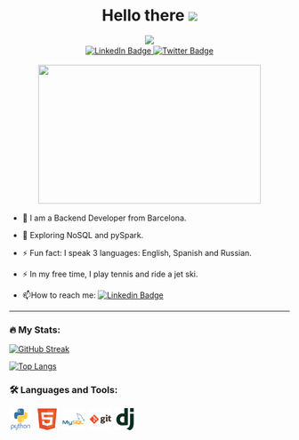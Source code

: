 

<!--
**seregatipich/seregatipich** is a ✨ _special_ ✨ repository because its `README.md` (this file) appears on your GitHub profile.



Here are some ideas to get you started:

- 🔭 I’m currently working on ...
- 🌱 I’m currently learning ...
- 👯 I’m looking to collaborate on ...
- 🤔 I’m looking for help with ...
- 💬 Ask me about ...
- 📫 How to reach me: ...
- 😄 Pronouns: ...
- ⚡ Fun fact: ...
-->
<h1 align="center">
  Hello there
  <img src="https://media.giphy.com/media/hvRJCLFzcasrR4ia7z/giphy.gif" width="30px"/>
</h1>
<div id="header" align="center">
  <img src="https://media.giphy.com/media/M9gbBd9nbDrOTu1Mqx/giphy.gif" width="100"/>
</div>
<div id="badges" align="center">
  <a href="https://www.linkedin.com/in/sergei-poluektov/">
    <img src="https://img.shields.io/badge/LinkedIn-blue?style=for-the-badge&logo=linkedin&logoColor=white" alt="LinkedIn Badge"/>
  </a>
  <a href="https://twitter.com/sergipol99">
    <img src="https://img.shields.io/badge/Twitter-blue?style=for-the-badge&logo=twitter&logoColor=white" alt="Twitter Badge"/>
  </a>
</div>
<div align="center">
  <img src="https://komarev.com/ghpvc/?username=seregatipich&style=flat-square&color=blue" alt=""/>
</div>
<div align="center">
  <img src="https://media1.giphy.com/media/scZPhLqaVOM1qG4lT9/giphy.gif" width="400" height="250"/>
</div>

- :speedboat: I am a Backend Developer from Barcelona.

- 🔭 Exploring NoSQL and pySpark.

- ⚡ Fun fact: I speak 3 languages: English, Spanish and Russian.

- :zap: In my free time, I play tennis and ride a jet ski.
 
- :mailbox:How to reach me: [![Linkedin Badge](https://img.shields.io/badge/-Linkedin-blue?style=flat&logo=Linkedin&logoColor=white)](https://www.linkedin.com/in/sergei-poluektov/)

---
### :fire: My Stats:

[![GitHub Streak](http://github-readme-streak-stats.herokuapp.com?user=seregatipich&theme=dark&background=000000)](https://git.io/streak-stats)

[![Top Langs](https://github-readme-stats.vercel.app/api/top-langs/?username=seregatipich&layout=compact&theme=vision-friendly-dark)](https://github.com/anuraghazra/github-readme-stats)

### :hammer_and_wrench: Languages and Tools:
<div>
  <img src="https://github.com/devicons/devicon/blob/master/icons/python/python-original-wordmark.svg" title="Python" alt="Python" width="40" height="40"/>&nbsp;
  <img src="https://github.com/devicons/devicon/blob/master/icons/html5/html5-original.svg" title="HTML5" alt="HTML" width="40" height="40"/>&nbsp;
  <img src="https://github.com/devicons/devicon/blob/master/icons/mysql/mysql-original-wordmark.svg" title="MySQL"  alt="MySQL" width="40" height="40"/>&nbsp;
  <img src="https://github.com/devicons/devicon/blob/master/icons/git/git-original-wordmark.svg" title="Git" **alt="Git" width="40" height="40"/>
  <img src="https://github.com/devicons/devicon/blob/b7a4cc6c8248538da219c03d704d9c2a190c4509/icons/django/django-plain.svg" title="Django" **alt="Django" width="40" height="40"/>
</div>
